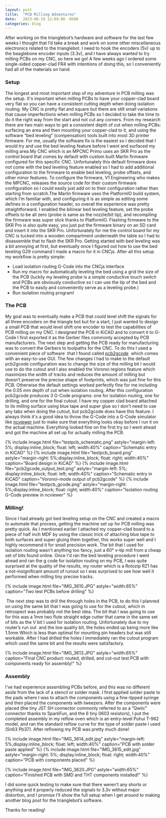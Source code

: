 ```yaml
---
layout: post
title:  "PCB Milling Adventures"
date:   2023-06-10 12:09:00 -0500
categories: blog
---
```


After working on the trianglebot’s hardware and software for the last few weeks I thought that I’d take a break and work on some other miscellaneous electronics related to the trianglebot. I need to hook the encoders (5v) up to the beaglebone encoder inputs (3.3v), and I have always wanted to try milling PCBs on my CNC, so here we go! A few weeks ago I ordered some single-sided copper-clad FR4 with intentions of doing this, so I conveniently had all of the materials on hand. 

### Setup

The longest and most important step of my adventure in PCB milling was the setup. It's important when milling PCBs to have your copper-clad board very flat so you can have a consistent cutting depth when doing isolation routing. My CNC is pretty flat and square but there are still small variations that cause imperfections when milling PCBs so I decided to take the time to do it the right way from the start and not cut any corners. From my research there are two main ways to get a consistent depth of cut when milling PCBs: surfacing an area and then mounting your copper-clad to it, and using the software “bed leveling” (compensation) tools built into most 3D printer firmware. For me, usually the software fix is the easiest so I decided that I would try and use the bed leveling feature before I went and surfaced my milling area.My CNC which is an MPCNC Primo uses an SKR Pro as the control board that comes by default with custom built Marlin firmware configured for this specific CNC. Unfortunately this default firmware does not come with the bed leveling feature enabled so I had to add additional configuration to the firmware to enable bed leveling, probe offsets, and other minor features. To configure the firmware, V1 Engineering who makes the MPCNC, releases the source code for their custom firmware configuration so I could easily just add on to their configuration rather than starting from scratch.The Marlin firmware uses the PlatformIO build system, which I’m familiar with, and configuring it is as simple as editing some defines in a configuration header, so overall the experience was pretty straightforward. I enabled the bilinear bed leveling feature, set the probe offsets to be all zero (probe is same as the nozzle/bit tip), and recompiling the firmware was super slick thanks to PlatformIO. Flashing firmware to the SKR Pro is also quite easy, you just put the firmware binary on an SD card and insert it into the SKR Pro. Unfortunately for me the control board for my CNC is tucked into a wooden compartment underneath the table so I had to disassemble that to flash the SKR Pro. Getting started with bed leveling was a bit annoying at first, but eventually once I figured out how to use the bed leveling G29 command I made a macro for it in CNCjs. After all this setup my workflow is pretty simple: 
- Load isolation routing G-Code into the CNCjs interface
- Run my macro for automatically leveling the bed using a grid the size of the PCB (luckily my leveling probe is a simple conductive touch switch and PCBs are obviously conductive so I can use the tip of the bed and the PCB to easily and conveniently serve as a leveling probe.)
- Run isolation routing program!

### The PCB

My goal was to eventually make a PCB that could level shift the signals for all three encoders on the triangle bot but for a start, I just wanted to design a small PCB that would level shift one encoder to test the capabilities of PCB milling on my CNC. I designed the PCB in KiCAD and to convert it to G-Code I first exported it as the Gerber files commonly accepted by PCB manufacturers. The next step and getting the PCB ready for manufacturing was to convert the Gerbers to toolpaths for the CNC. To do this I used a convenient piece of software  that I found called [pcb2gcode](https://github.com/pcb2gcode/pcb2gcode)  which comes with an easy-to-use GUI. The few changes I had to make to the default pcb2gcode configuration was to change the size of the milling bit I would use to do the cutout and I also enabled the Voronoi regions feature which maximizes the width of tracks and reduces the amount of milling but doesn’t preserve the precise shape of footprints, which was just fine for this PCB. Otherwise the default settings worked perfectly fine for me including the 0.05 mm depth of cut when isolation routing. After this configuration pcb2gcode produces 3 G-Code programs: one for isolation routing, one for drilling, and one for the final cutout. I have my copper clad board attached to its milling surface using blue tape and super glue so I don't need to use any tabs when doing the cutout, but pcb2gcode does have this feature. I always think it's a good idea to throw the G-Code into a G-Code simulator like [ncviewer](https://ncviewer.com/) just to make sure that everything looks okay before I run it on the actual machine. Everything looked fine on the first try so I went ahead and got the machine all set up for actually milling the PCB.

<div style="width: 100%; height: fit-content, display: block; overflow: auto;">
{% include image.html file="testpcb_schematic.png" astyle="margin-left: 5%; display:inline_block; float: left; width:40%" caption="Schematic entry in KiCAD" %}
{% include image.html file="testpcb_board.png" astyle="margin-right: 5%;display:inline_block; float: right; width:40%" caption="Board design in KiCAD" %}
{% include image.html file="pcb2gcode_output_test.png" astyle="margin-left: 5%; display:inline_block; float: left; width:40%" caption="Schematic entry in KiCAD" caption="Voronoi-mode output of pcb2gcode" %}
{% include image.html file="testpcb_gcode.png" astyle="margin-right: 5%;display:inline_block; float: right; width:40%" caption="Isolation routing G-Code preview in ncviewer" %}
</div>



### Milling!

Since I had already got bed leveling setup on the CNC and created a macro to automate that process, getting the machine set up for PCB milling was pretty quick. As I mentioned earlier I attached my copper-clad board to a piece of half inch MDF by using the classic trick of attaching blue tape to both surfaces and super gluing them together, this works super well and I highly recommend it for small precision work. The bit that I used for isolation routing wasn't anything too fancy, just a 60° v-tip mill from a cheap set of bits found online. Once I'd ran the bed leveling procedure I went ahead and ran the g code for isolation routing on my PCB, I was quite surprised at the quality of the results, my router which is a Rotozip RZ1 has a not-insignificant amount of runout so I was surprised to see how well it performed when milling tiny precise tracks. 

{% include image.html file="IMG_3610.JPG" astyle="width:65%" caption="Two test PCBs before drilling" %}

 The next step was to drill the through holes in the PCB, to do this I planned on using the same bit that I was going to use for the cutout, which in retrospect was probably not the best idea. The bit that I was going to use for this was a 1mm two flute straight edge cutter that came in the same set of bits as the V bit I used for isolation routing. Unfortunately due to my router’s run out  and the low quality bit, the holes ended up being more like 1.5mm Which is less than optimal for mounting pin headers but was still workable. After I had drilled the holes I immediately ran the cutout program which used the same bit and the results were satisfactory.

{% include image.html file="IMG_3613.JPG" astyle="width:65%" caption="Final CNC product: routed, drilled, and cut-out test PCB with components ready for assembly!" %}

### Assembly

I've had experience assembling PCBs before, and this was no different aside from the lack of a stencil or solder mask. I first applied solder paste to the pads where I was to attach the components using a fine-tipped syringe and then placed the components with tweezers. After the components were placed (the tiny JST SH connector commonly referred to as a “Qwiic” connector thanks to SparkFun, and the 6 tiny 0603 resistors), I put the completed assembly in my reflow oven which is an entry-level Puhui T-962 model, and ran the standard reflow curve for the type of solder paste I used (Sn63 Pb37). After reflowing my PCB was pretty much done! 

<div style="width: 100%; height: fit-content, display: block; overflow: auto;">
{% include image.html file="IMG_3614_edit.jpg" astyle="margin-left: 5%;display:inline_block; float: left; width:40%" caption="PCB with solder paste applied" %}
{% include image.html file="IMG_3615_edit.jpg" astyle="margin-right: 5%; display:inline_block; float: right; width:40%" caption="PCB with components placed" %}
</div>

{% include image.html file="IMG_3620.JPG" astyle="width:65%" caption="Finished PCB with SMD and THT components installed!" %}

I did some quick testing to make sure that there weren’t any shorts or anything and it properly reduced the signals to 3.3v without major distortion, and I promise I’ll show the full setup when I get around to making another blog post for the trianglebot’s software.

Thanks for reading!
